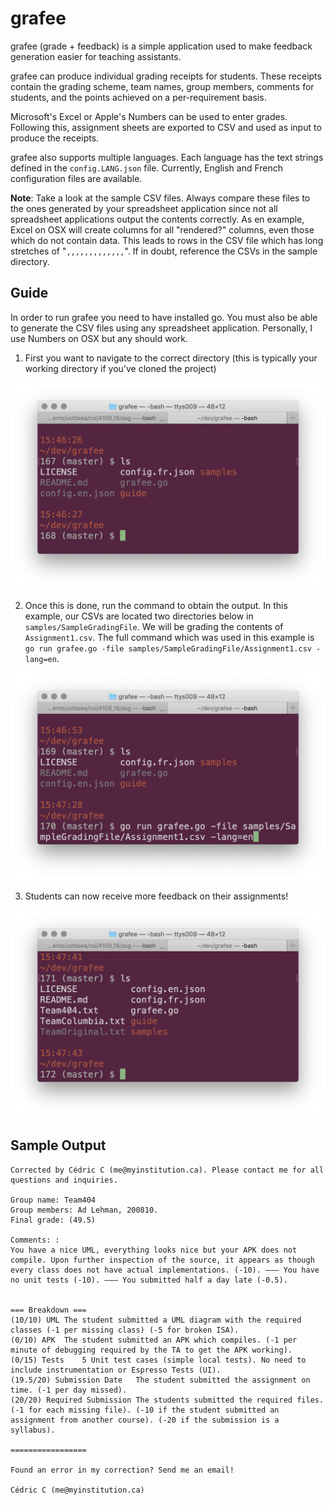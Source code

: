 # grafee
grafee (grade + feedback) is a simple application used to make feedback generation easier for teaching assistants.

grafee can produce individual grading receipts for students. These receipts contain the grading scheme, team names, group members, comments for students, and the points achieved on a per-requirement basis.

Microsoft's Excel or Apple's Numbers can be used to enter grades. Following this, assignment sheets are exported to CSV and used as input to produce the receipts.

grafee also supports multiple languages. Each language has the text strings defined in the `config.LANG.json` file. Currently, English and French configuration files are available.

**Note**: Take a look at the sample CSV files. Always compare these files to the ones generated by your spreadsheet application since not all spreadsheet applications output the contents correctly. As en example, Excel on OSX will create columns for all "rendered?" columns, even those which do not contain data. This leads to rows in the CSV file which has long stretches of "`,,,,,,,,,,,,,`". If in doubt, reference the CSVs in the sample directory.

## Guide

In order to run grafee you need to have installed go. You must also be able to generate the CSV files using any spreadsheet application. Personally, I use Numbers on OSX but any should work.

1. First you want to navigate to the correct directory (this is typically your working directory if you've cloned the project)

![Setup][setup]

2. Once this is done, run the command to obtain the output. In this example, our CSVs are located two directories below in `samples/SampleGradingFile`. We will be grading the contents of `Assignment1.csv`. The full command which was used in this example is `go run grafee.go -file samples/SampleGradingFile/Assignment1.csv -lang=en`.

![Command][command]

3. Students can now receive more feedback on their assignments!

![Result][result]

[setup]: guide/pre.png
[command]: guide/command.png
[result]: guide/result.png


## Sample Output

```
Corrected by Cédric C (me@myinstitution.ca). Please contact me for all questions and inquiries.

Group name: Team404
Group members: Ad Lehman, 200810.
Final grade: (49.5)

Comments: :
You have a nice UML, everything looks nice but your APK does not compile. Upon further inspection of the source, it appears as though every class does not have actual implementations. (-10). ——— You have no unit tests (-10). ——— You submitted half a day late (-0.5).


=== Breakdown ===
(10/10) UML The student submitted a UML diagram with the required classes (-1 per missing class) (-5 for broken ISA).
(0/10) APK  The student submitted an APK which compiles. (-1 per minute of debugging required by the TA to get the APK working).
(0/15) Tests    5 Unit test cases (simple local tests). No need to include instrumentation or Espresso Tests (UI).
(19.5/20) Submission Date   The student submitted the assignment on time. (-1 per day missed).
(20/20) Required Submission The students submitted the required files. (-1 for each missing file). (-10 if the student submitted an assignment from another course). (-20 if the submission is a syllabus).

=================

Found an error in my correction? Send me an email!

Cédric C (me@myinstitution.ca)
```
